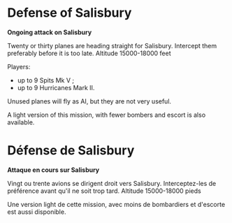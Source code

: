 # Defense of Salisbury
**Ongoing attack on Salisbury**

Twenty or thirty planes are heading straight for Salisbury. Intercept them preferably before it is too late. Altitude 15000-18000 feet

Players:

- up to 9 Spits Mk V ;
- up to 9 Hurricanes Mark II.

Unused planes will fly as AI, but they are not very useful.

A light version of this mission, with fewer bombers and escort is also available. 



# Défense de Salisbury
**Attaque en cours sur Salisbury**

Vingt ou trente avions se dirigent droit vers Salisbury. Interceptez-les de préférence avant qu'il ne soit trop tard. Altitude 15000-18000 pieds

Une version light de cette mission, avec moins de bombardiers et d'escorte est aussi disponible.